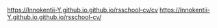 https://Innokentii-Y.github.io.github.io/rsschool-cv/cv
https://Innokentii-Y.github.io.github.io/rsschool-cv/
